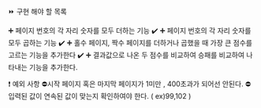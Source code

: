 ⏩ 구현 해야 할 목록

➕ 페이지 번호의 각 자리 숫자를 모두 더하는 기능 ✔️
➕ 페이지 번호의 각 자리 숫자를 모두 곱하는 기능 ✔️
➕ 홀수 페이지, 짝수 페이지를 더하거나 곱했을 때 가장 큰 점수를 고르는 기능을 추가한다 ✔️
➕ 결과값으로 나온 두 점수를 비교하여 승패를 비교하여 나타내는 기능을 추가한다.

❗ 예외 사항
⛔시작 페이지 혹은 마지막 페이지가 1미만 , 400초과가 되어선 안된다.
⛔입력된 값이 연속된 값이 맞는지 확인하여야 한다. ( ex)99,102 )